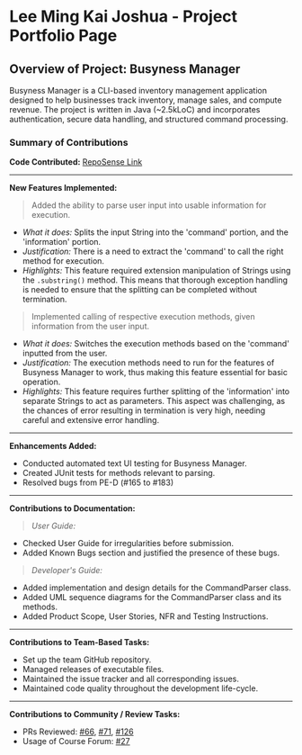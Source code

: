 <!-- @@author b1inmeister -->
# Lee Ming Kai Joshua - Project Portfolio Page

## Overview of Project: Busyness Manager
Busyness Manager is a CLI-based inventory management application designed to help businesses track inventory, manage
sales, and compute revenue. The project is written in Java (~2.5kLoC) and incorporates authentication, secure data
handling, and structured command processing.

### Summary of Contributions

**Code Contributed:** 
[RepoSense Link](https://nus-cs2113-ay2425s2.github.io/tp-dashboard/?search=b1inmeister&breakdown=true)

---

**New Features Implemented:**

> Added the ability to parse user input into usable information for execution.

  * _What it does:_ Splits the input String into the 'command' portion, and the 'information' portion.
  * _Justification:_ There is a need to extract the 'command' to call the right method for execution.
  * _Highlights:_ This feature required extension manipulation of Strings using the `.substring()` method. This means
  that thorough exception handling is needed to ensure that the splitting can be completed without termination.

> Implemented calling of respective execution methods, given information from the user input.

  * _What it does:_ Switches the execution methods based on the 'command' inputted from the user.
  * _Justification:_ The execution methods need to run for the features of Busyness Manager to work, thus making 
  this feature essential for basic operation.
  * _Highlights:_ This feature requires further splitting of the 'information' into separate Strings to act as 
  parameters. This aspect was challenging, as the chances of error resulting in termination is very high, needing
  careful and extensive error handling. 

---

**Enhancements Added:**

* Conducted automated text UI testing for Busyness Manager.
* Created JUnit tests for methods relevant to parsing.
* Resolved bugs from PE-D (#165 to #183)

---

**Contributions to Documentation:**

> _User Guide:_

  * Checked User Guide for irregularities before submission.
  * Added Known Bugs section and justified the presence of these bugs.

> _Developer's Guide:_

  * Added implementation and design details for the CommandParser class.
  * Added UML sequence diagrams for the CommandParser class and its methods.
  * Added Product Scope, User Stories, NFR and Testing Instructions. 

---

**Contributions to Team-Based Tasks:**

* Set up the team GitHub repository.
* Managed releases of executable files.
* Maintained the issue tracker and all corresponding issues.
* Maintained code quality throughout the development life-cycle.

---

**Contributions to Community / Review Tasks:**

* PRs Reviewed: [#66](https://github.com/AY2425S2-CS2113-F11-1/tp/pull/66#pullrequestreview-2681532166),
                [#71](https://github.com/AY2425S2-CS2113-F11-1/tp/pull/71#pullrequestreview-2688719182),
                [#126](https://github.com/AY2425S2-CS2113-F11-1/tp/pull/126#pullrequestreview-2709859483)
* Usage of Course Forum: [#27](https://github.com/nus-cs2113-AY2425S2/forum/issues/27#issue-2931206666)
